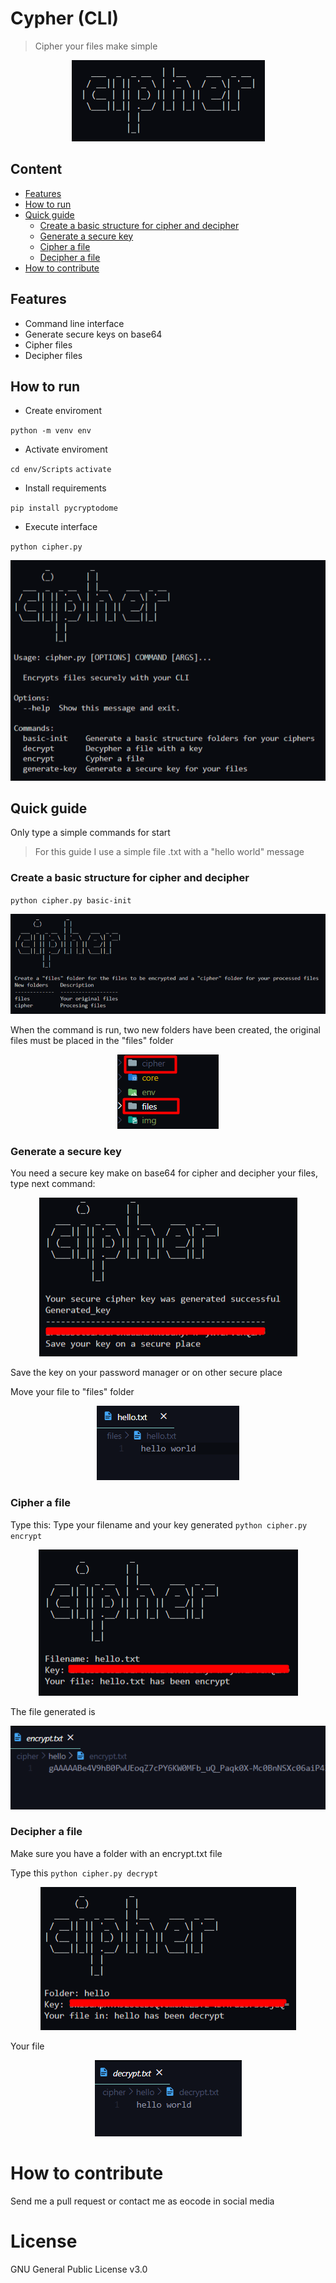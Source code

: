 # Cypher (CLI)<!-- omit in toc -->

> Cipher your files make simple

<div align="center">
  <img src="img/cipher.png">
</div>

## Content<!-- omit in toc -->
- [Features](#features)
- [How to run](#how-to-run)
- [Quick guide](#quick-guide)
  - [Create a basic structure for cipher and decipher](#create-a-basic-structure-for-cipher-and-decipher)
  - [Generate a secure key](#generate-a-secure-key)
  - [Cipher a file](#cipher-a-file)
  - [Decipher a file](#decipher-a-file)
- [How to contribute](#how-to-contribute)

## Features
* Command line interface
* Generate secure keys on base64
* Cipher files
* Decipher files

## How to run

* Create enviroment

`python -m venv env`

* Activate enviroment

`cd env/Scripts`
`activate`

* Install requirements

`pip install pycryptodome`

* Execute interface

`python cipher.py`

<div align="center">
  <img src="img/1.png">
</div>

## Quick guide

Only type a simple commands for start

> For this guide I use a simple file .txt with a "hello world" message

### Create a basic structure for cipher and decipher

`python cipher.py basic-init`

<div align="center">
  <img src="img/2.png">
</div>

When the command is run, two new folders have been created, the original files must be placed in the "files" folder

<div align="center">
  <img src="img/3.png">
</div>

### Generate a secure key

You need a secure key make on base64 for cipher and decipher your files, type next command:

<div align="center">
  <img src="img/4.png">
</div>

Save the key on your password manager or on other secure place

Move your file to "files" folder

<div align="center">
  <img src="img/5.png">
</div>


### Cipher a file

Type this:
Type your filename and your key generated
`python cipher.py encrypt`

<div align="center">
  <img src="img/6.png">
</div>

The file generated is

<div align="center">
  <img src="img/7.png">
</div>

### Decipher a file

Make sure you have a folder with an encrypt.txt file

Type this
``python cipher.py decrypt``

<div align="center">
  <img src="img/9.png">
</div>

Your file

<div align="center">
  <img src="img/10.png">
</div>

# How to contribute
Send me a pull request or contact me as eocode in social media

# License
GNU General Public License v3.0